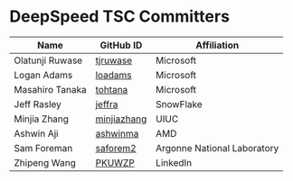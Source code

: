 # DeepSpeed TSC Committers #

| Name | GitHub ID | Affiliation
|--- | ---- | --- |
| Olatunji Ruwase | [tjruwase](https://github.com/tjruwase)     | Microsoft |
| Logan Adams     | [loadams](https://github.com/loadams)      | Microsoft |
| Masahiro Tanaka | [tohtana](https://github.com/tohtana)      | Microsoft |
| Jeff Rasley     | [jeffra](https://github.com/jeffra)       | SnowFlake  |
| Minjia Zhang    | [minjiazhang](https://github.com/minjiazhang)  | UIUC  |
| Ashwin Aji      | [ashwinma](https://github.com/ashwinma)        | AMD   |
| Sam Foreman     | [saforem2](https://github.com/saforem2)        | Argonne National Laboratory |
| Zhipeng Wang   | [PKUWZP](https://github.com/PKUWZP)          | LinkedIn |
